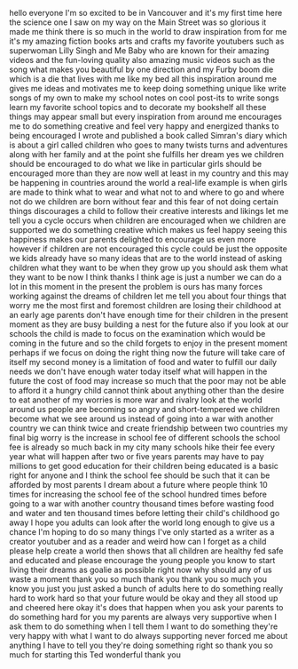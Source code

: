 
hello everyone I&#39;m so excited to be in
Vancouver and it&#39;s my first time here
the science one I saw on my way on the
Main Street was so glorious it made me
think there is so much in the world to
draw inspiration from for me it&#39;s my
amazing fiction books arts and crafts my
favorite youtubers such as superwoman
Lilly Singh and Me Baby
who are known for their amazing videos
and the fun-loving quality also amazing
music videos such as the song what makes
you beautiful by one direction and my
Furby boom die which is a die that lives
with me like my bed all this inspiration
around me gives me ideas and motivates
me to keep doing something unique like
write songs of my own to make my school
notes on cool post-its to write songs
learn my favorite school topics and to
decorate my bookshelf all these things
may appear small but every inspiration
from around me encourages me to do
something creative and feel very happy
and energized thanks to being encouraged
I wrote and published a book called
Simran&#39;s diary which is about a girl
called children who goes to many twists
turns and adventures along with her
family and at the point she fulfills her
dream yes we children should be
encouraged to do what we like in
particular girls should be encouraged
more than they are now
well at least in my country and this may
be happening in
countries around the world a real-life
example is when girls are made to think
what to wear and what not to and where
to go and where not do we children are
born without fear and this fear of not
doing certain things discourages a child
to follow their creative interests and
likings let me tell you a cycle occurs
when children are encouraged when we
children are supported we do something
creative which makes us feel happy
seeing this happiness makes our parents
delighted to encourage us even more
however if children are not encouraged
this cycle could be just the opposite we
kids already have so many ideas that are
to the world instead of asking children
what they want to be when they grow up
you should ask them what they want to be
now I think thanks
I think age is just a number we can do a
lot in this moment in the present the
problem is ours has many forces working
against the dreams of children let me
tell you about four things that worry me
the most
first and foremost children are losing
their childhood at an early age
parents don&#39;t have enough time for their
children in the present moment as they
are busy building a nest for the future
also if you look at our schools the
child is made to focus on the
examination which would be coming in the
future and so the child forgets to enjoy
in the present moment perhaps if we
focus on doing the right thing now the
future will take care of itself
my second money is a limitation of food
and water to fulfill our daily needs we
don&#39;t have enough water today itself
what will happen in the future the cost
of food may increase so much that the
poor may not be able to afford it a
hungry child cannot think about anything
other than the desire to eat another of
my worries is more war and rivalry look
at the world around us
people are becoming so angry and
short-tempered we children become what
we see around us instead of going into a
war with another country we can think
twice and create friendship between two
countries my final big worry is the
increase in school fee of different
schools the school fee is already so
much back in my city
many schools hike their fee every year
what will happen after two or five years
parents may have to pay millions to get
good education for their children being
educated is a basic right for anyone and
I think the school fee should be such
that it can be afforded by most parents
I dream about a future where people
think 10 times for increasing the school
fee of the school hundred times before
going to a war with another country
thousand times before wasting food and
water and ten thousand times before
letting their child&#39;s childhood go away
I hope you adults can look after the
world long enough to give us a chance
I&#39;m hoping to do so many things I&#39;ve
only started as a writer as a creator
youtuber and as a reader and weird how
can I forget as a child
please help create a world then shows
that all children are healthy fed safe
and educated and please encourage the
young people you know to start living
their dreams as goalie as possible right
now why should any of us waste a moment
thank you so much
thank you thank you so much you know you
just you just asked a bunch of adults
here to do something really hard to work
hard so that your future would be okay
and they all stood up and cheered here
okay
it&#39;s does that happen when you ask your
parents to do something hard for you my
parents are always very supportive when
I ask them to do something when I tell
them I want to do something they&#39;re very
happy with what I want to do always
supporting never forced me about
anything I have to tell you they&#39;re
doing something right so thank you so
much for starting this Ted wonderful
thank you
